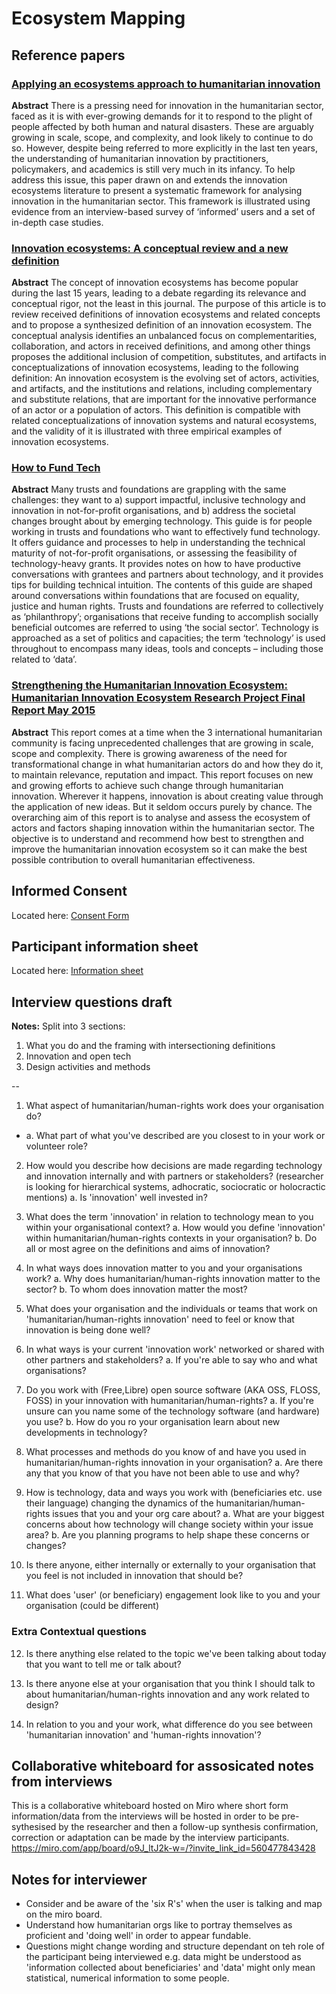 # Ecosystem Mapping

## Reference papers

### [Applying an ecosystems approach to humanitarian innovation](https://www.sciencedirect.com/science/article/abs/pii/S004016252031355X)
**Abstract**
There is a pressing need for innovation in the humanitarian sector, faced as it is with ever-growing demands for it to respond to the plight of people affected by both human and natural disasters. These are arguably growing in scale, scope, and complexity, and look likely to continue to do so. However, despite being referred to more explicitly in the last ten years, the understanding of humanitarian innovation by practitioners, policymakers, and academics is still very much in its infancy. To help address this issue, this paper drawn on and extends the innovation ecosystems literature to present a systematic framework for analysing innovation in the humanitarian sector. This framework is illustrated using evidence from an interview-based survey of ‘informed’ users and a set of in-depth case studies.

### [Innovation ecosystems: A conceptual review and a new definition](https://www.sciencedirect.com/science/article/pii/S0166497218303870)
**Abstract**
The concept of innovation ecosystems has become popular during the last 15 years, leading to a debate regarding its relevance and conceptual rigor, not the least in this journal. The purpose of this article is to review received definitions of innovation ecosystems and related concepts and to propose a synthesized definition of an innovation ecosystem. The conceptual analysis identifies an unbalanced focus on complementarities, collaboration, and actors in received definitions, and among other things proposes the additional inclusion of competition, substitutes, and artifacts in conceptualizations of innovation ecosystems, leading to the following definition: An innovation ecosystem is the evolving set of actors, activities, and artifacts, and the institutions and relations, including complementary and substitute relations, that are important for the innovative performance of an actor or a population of actors. This definition is compatible with related conceptualizations of innovation systems and natural ecosystems, and the validity of it is illustrated with three empirical examples of innovation ecosystems.

### [How to Fund Tech](http://alixdunn.com/how-to-fund-tech/)
**Abstract**
Many trusts and foundations are grappling with the same challenges: they want to a) support impactful, inclusive technology and innovation in not-for-profit organisations, and b) address the societal changes brought about by emerging technology.
This guide is for people working in trusts and foundations who want to effectively fund technology. It offers guidance and processes to help in understanding the technical maturity of not-for-profit organisations, or assessing the feasibility of technology-heavy grants. It provides notes on how to have productive conversations with grantees and partners about technology, and it provides tips for building technical intuition.
The contents of this guide are shaped around conversations within foundations that are focused on equality, justice and human rights.
Trusts and foundations are referred to collectively as ‘philanthropy’; organisations that receive funding to accomplish socially beneficial outcomes are referred to using ‘the social sector’. Technology is approached as a set of politics and capacities; the term ‘technology’ is used throughout to encompass many ideas, tools and concepts – including those related to ‘data’.

### [Strengthening the Humanitarian Innovation Ecosystem: Humanitarian Innovation Ecosystem Research Project Final Report May 2015](https://cris.brighton.ac.uk/ws/files/368414/2015%20Rush%20Strengthening%20the%20humanitarian%20ecosystem.pdf)

**Abstract**
This report comes at a time when the 3 international humanitarian community is facing unprecedented challenges that are growing in scale, scope and complexity. There is growing awareness of the need for transformational change in what humanitarian actors do and how they do it, to maintain relevance, reputation and impact. This report focuses on new and growing efforts to achieve such change through humanitarian innovation. Wherever it happens, innovation is about creating value through the application of new ideas. But it seldom occurs purely by chance. The overarching aim of this report is to analyse and assess the ecosystem of actors and factors shaping innovation within the humanitarian sector. The objective is to understand and recommend how best to strengthen and improve the humanitarian innovation ecosystem so it can make the best possible contribution to overall humanitarian effectiveness. 


## Informed Consent
Located here: [Consent Form](https://github.com/Erioldoesdesign/Design_HOSS_PhD/blob/main/ecosystem%20mapping%20Interviews/consent-form.md)

## Participant information sheet
Located here: [Information sheet](https://github.com/Erioldoesdesign/Design_HOSS_PhD/blob/main/ecosystem%20mapping%20Interviews/Participant-information-sheet.md)


## Interview questions draft

**Notes:** Split into 3 sections: 
1. What you do and the framing with intersectioning definitions 
2. Innovation and open tech
3. Design activities and methods

--

1. What aspect of humanitarian/human-rights work does your organisation do?
  * a. What part of what you've described are you closest to in your work or volunteer role?
  
2. How would you describe how decisions are made regarding technology and innovation internally and with partners or stakeholders? (researcher is looking for hierarchical systems, adhocratic, sociocratic or holocractic mentions)
   a. Is 'innovation' well invested in?
  
3. What does the term 'innovation' in relation to technology mean to you within your organisational context?
   a. How would you define 'innovation' within humanitarian/human-rights contexts in your organisation?
   b. Do all or most agree on the definitions and aims of innovation?

4. In what ways does innovation matter to you and your organisations work? 
  a. Why does humanitarian/human-rights innovation matter to the sector?
  b. To whom does innovation matter the most?

5. What does your organisation and the individuals or teams that work on 'humanitarian/human-rights innovation' need to feel or know that innovation is being done well?

6. In what ways is your current 'innovation work' networked or shared with other partners and stakeholders?
   a. If you're able to say who and what organisations?
   
7. Do you work with (Free,Libre) open source software (AKA OSS, FLOSS, FOSS) in your innovation with humanitarian/human-rights?
   a. If you're unsure can you name some of the technology software (and hardware) you use?
   b. How do you ro your organisation learn about new developments in technology?
   
8. What processes and methods do you know of and have you used in humanitarian/human-rights innovation in your organisation?
   a. Are there any that you know of that you have not been able to use and why?
   
9. How is technology, data and ways you work with (beneficiaries etc. use their language) changing the dynamics of the humanitarian/human-rights issues that you and your org care about?
   a. What are your biggest concerns about how technology will change society within your issue area?
   b. Are you planning programs to help shape these concerns or changes?
   
10. Is there anyone, either internally or externally to your organisation that you feel is not included in innovation that should be?

11. What does 'user' (or beneficiary) engagement look like to you and your organisation (could be different)


### Extra Contextual questions

12. Is there anything else related to the topic we've been talking about today that you want to tell me or talk about?

13. Is there anyone else at your organisation that you think I should talk to about humanitarian/human-rights innovation and any work related to design?

14. In relation to you and your work, what difference do you see between 'humanitarian innovation' and 'human-rights innovation'?


## Collaborative whiteboard for assosicated notes from interviews

This is a collaborative whiteboard hosted on Miro where short form information/data from the interviews will be hosted in order to be pre-sythesised by the researcher and then a follow-up synthesis confirmation, correction or adaptation can be made by the interview participants.
https://miro.com/app/board/o9J_ltJ2k-w=/?invite_link_id=560477843428


## Notes for interviewer

- Consider and be aware of the 'six R's' when the user is talking and map on the miro board.
- Understand how humanitarian orgs like to portray themselves as proficient and 'doing well' in order to appear fundable.
- Questions might change wording and structure dependant on teh role of the participant being interviewed e.g. data might be understood as 'information collected about beneficiaries' and 'data' might only mean statistical, numerical information to some people.

